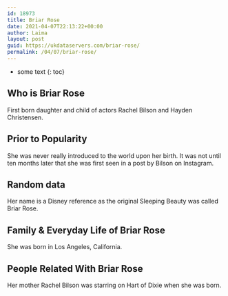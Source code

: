 ```yaml
---
id: 18973
title: Briar Rose
date: 2021-04-07T22:13:22+00:00
author: Laima
layout: post
guid: https://ukdataservers.com/briar-rose/
permalink: /04/07/briar-rose/
---
```


* some text
{: toc}


## Who is Briar Rose
                  
                  
                  
First born daughter and child of actors Rachel Bilson and Hayden Christensen.
                  
              
            
              
            
                
                
                
## Prior to Popularity
                  
                  
                  
She was never really introduced to the world upon her birth. It was not until ten months later that she was first seen in a post by Bilson on Instagram.
                  
              
            
              
            
                
                
                
## Random data
                  
                  
                  
Her name is a Disney reference as the original Sleeping Beauty was called Briar Rose.
                  
              
            
              
            
                
                
                
## Family & Everyday Life of Briar Rose
                  
                  
                  
She was born in Los Angeles, California. 
                  
              
            
              
            
                
                
                
## People Related With Briar Rose
                  
                  
                  
Her mother Rachel Bilson was starring on Hart of Dixie when she was born.
                  
              
            
              
            
                
              
            
              
              
            
            
              
            
          
          
          